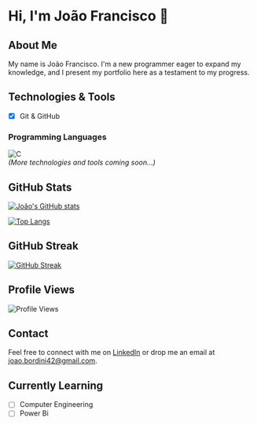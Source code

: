 # Hi, I'm João Francisco 👋

## About Me
My name is João Francisco. I'm a new programmer eager to expand my knowledge, and I present my portfolio here as a testament to my progress.

## Technologies & Tools
- [x] Git & GitHub

### Programming Languages
![C](https://img.shields.io/badge/C-BB86FC.svg?style=flat&logo=c&logoColor=000000)  
*(More technologies and tools coming soon…)*

## GitHub Stats
[![João's GitHub stats](https://github-readme-stats.vercel.app/api?username=JFScripts&show_icons=true&bg_color=000000&title_color=BB86FC&text_color=FFFFFF&icon_color=BB86FC)](https://github.com/JFScripts)

[![Top Langs](https://github-readme-stats.vercel.app/api/top-langs/?username=JFScripts&layout=compact&bg_color=000000&title_color=BB86FC&text_color=FFFFFF&icon_color=BB86FC)](https://github.com/JFScripts)

## GitHub Streak
[![GitHub Streak](https://github-readme-streak-stats.herokuapp.com/?user=JFScripts&background=000000&ring=BB86FC&fire=BB86FC&currStreakNum=BB86FC&sideNums=FFFFFF&sideLabels=FFFFFF)](https://github.com/JFScripts)

## Profile Views
![Profile Views](https://komarev.com/ghpvc/?username=JFScripts&color=BB86FC)

## Contact
Feel free to connect with me on [LinkedIn](https://www.linkedin.com/in/joao-francisco-bordini-ferreira) or drop me an email at [joao.bordini42@gmail.com](mailto:joao.bordini42@gmail.com).

## Currently Learning
- [ ] Computer Engineering
- [ ] Power Bi

